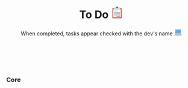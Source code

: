 <div align='center'>

  # To Do <img width=32 src='https://raw.githubusercontent.com/pandasoli/twemojis/master/1f4cb.svg'/>

  When completed, tasks appear checked with the dev's name <img width=20 src='https://raw.githubusercontent.com/pandasoli/twemojis/master/1f4bb.svg'/>
</div>
<br/>
<br/>

<br/>
<br/>

### Core
